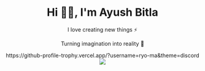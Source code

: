 <h1 align="center"> Hi 👋🏻, I'm Ayush Bitla </br> 
</h1>
<p align="center">I love creating new things ⚡</p>
<p align="center">Turning imagination into reality 🚀</p>
<p align="center">
https://github-profile-trophy.vercel.app/?username=ryo-ma&theme=discord
<a href="https://visitcount.itsvg.in">
  <img src="https://visitcount.itsvg.in/api?id=Ayush-Bitla&label=Profile%20Views&icon=0&pretty=false" />
</a>
